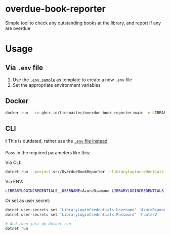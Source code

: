 # overdue-book-reporter

Simple tool to check any outstanding books at the library, and report if any are overdue

# Usage

## Via `.env` file

1. Use the [`.env.sample`](./.env.sample) as template to create a new `.env` file
2. Set the appropriate environment variables

## Docker

```bash
docker run --rm ghcr.io/tiesmaster/overdue-book-reporter:main -e LIBRARYLOGINCREDENTIALS__USERNAME=AzureDiamond -e LIBRARYLOGINCREDENTIALS__PASSWORD=hunter2
```

## CLI

:exclamation: This is outdated, rather use the [`.env` file instead](#via-env-file)

Pass in the required parameters like this:

Via CLI:

```bash
dotnet run --project src/OverdueBookReporter --librarylogincredentials:username AzureDiamond --librarylogincredentials:password hunter2
```

Via ENV:

```bash
LIBRARYLOGINCREDENTIALS__USERNAME=AzureDiamond LIBRARYLOGINCREDENTIALS__PASSWORD=hunter2 dotnet run --project src/OverdueBookReporter
```

Or set as user secret:

```bash
dotnet user-secrets set 'LibraryLoginCredentials:Username' 'AzureDiamond'
dotnet user-secrets set 'LibraryLoginCredentials:Password' 'hunter2'

# And then just do dotnet run
dotnet run
```